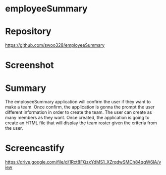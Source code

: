 # employeeSummary

# Repository 
https://github.com/swoo328/employeeSummary

# Screenshot


# Summary 
The employeeSummary application will confirm the user if they want to make a team. Once confirm, the application is gonna the 
prompt the user different information in order to create the team. The user can create as many members as they want. Once created, the application is going to create an HTML file that will display the team roster given the criteria from the user.

# Screencastify
https://drive.google.com/file/d/1Rct8FQzxYdMS1_XZrqdwSMCh84qqW6lA/view
